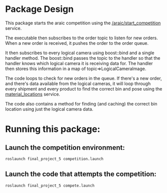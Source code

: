 # Package Design

This package starts the araic competition using the [/araic/start_competition](https://bitbucket.org/osrf/ariac/wiki/2019/competition_interface_documentation) service.

The executable then subscribes to the order topic to listen for new orders. When a new order is received, it pushes the order to the order queue.

It then subscribes to every logical camera using boost::bind and a single handler method. The boost::bind passes the topic to the handler so that the handler knows which logical camera it is receiving data for. The handler then stores this information in a map of topic=>LogicalCameraImage.

The code loops to check for new orders in the queue. If there's a new order, and there's data available from the logical cameras, it will loop through every shipment and every product to find the correct bin and pose using the [material_locations](https://bitbucket.org/osrf/ariac/wiki/2019/competition_interface_documentation) service.

The code also contains a method for finding (and caching) the correct bin location using just the logical camera data.

# Running this package:

## Launch the competition environment:

```
roslaunch final_project_5 competition.launch
```

## Launch the code that attempts the competition:
```
roslaunch final_project_5 compete.launch
```
